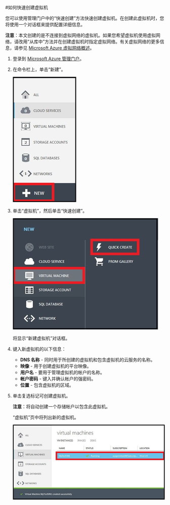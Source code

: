 <properties writer="kathydav" editor="tysonn" manager="jeffreyg" />
<tags ms.service=""
    ms.date="12/31/2014"
    wacn.date="04/11/2015"
    /> 

#如何快速创建虚拟机

您可以使用管理门户中的“快速创建”方法快速创建虚拟机。在创建此虚拟机时，您将使用一个对话框来提供配置详细信息。

**注意**：本文创建的是不连接到虚拟网络的虚拟机。如果您希望虚拟机使用虚拟网络，请改用“从库中”方法并在创建虚拟机时指定虚拟网络。有关虚拟网络的更多信息，请参见 [Microsoft Azure 虚拟网络概述](http://go.microsoft.com/fwlink/p/?LinkID=294063)。

1. 登录到 [Microsoft Azure 管理门户](https://manage.windowsazure.cn)。

2. 在命令栏上，单击“新建”。

	![新建虚拟机](./media/howto-quick-create-vm/create.png)

3. 单击“虚拟机”，然后单击“快速创建”。

	![快速创建新的虚拟机](./media/howto-quick-create-vm/createquick.png)

	将显示“新建虚拟机”对话框。

4. 键入新虚拟机的以下信息：

	- **DNS 名称** - 同时用于所创建的虚拟机和包含虚拟机的云服务的名称。
	- **映像** - 用于创建虚拟机的平台映像。
	- **用户名** - 要用于管理虚拟机的帐户的名称。
	- **帐户密码** - 键入并确认帐户的强密码。
	- **位置** - 包含虚拟机的区域。

5. 单击复选标记可创建虚拟机。

	**注意**：将自动创建一个存储帐户以包含此虚拟机。

	“虚拟机”页中将列出新的虚拟机。

	![成功创建虚拟机](./media/howto-quick-create-vm/vmsuccesswindows.png)


